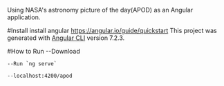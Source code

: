 
Using NASA's astronomy picture of the day(APOD) as an Angular application.

#Install
  install angular  https://angular.io/guide/quickstart
  This project was generated with [Angular CLI](https://github.com/angular/angular-cli) version 7.2.3.

#How to Run
	--Download

	--Run `ng serve`

 	--localhost:4200/apod













